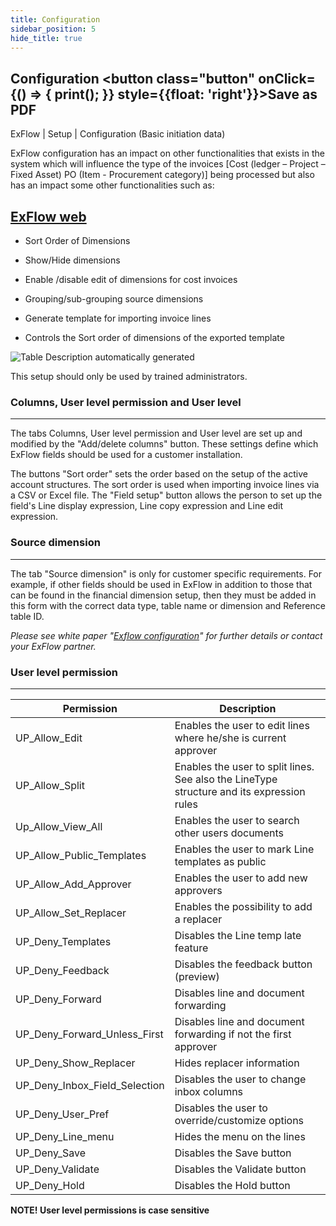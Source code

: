 ```yaml
---
title: Configuration
sidebar_position: 5    
hide_title: true
---
```

## Configuration <button class="button" onClick={() => { print(); }} style={{float: 'right'}}>Save as PDF</button>

ExFlow \| Setup \| Configuration (Basic initiation data)

ExFlow configuration has an impact on other functionalities that exists in the system which will influence the type of the invoices [Cost (ledger – Project – Fixed Asset) PO (Item - Procurement category)] being processed but also has an impact some other functionalities such as: 

<u>ExFlow web</u>
---

- Sort Order of Dimensions  ​

- Show/Hide dimensions 

- Enable /disable edit of dimensions for cost invoices 

- Grouping/sub-grouping source dimensions 

- Generate template for importing invoice lines 

- Controls the Sort order of dimensions of the exported template 


![Table Description automatically generated](@site/static/img/media/image13.png)

This setup should only be used by trained administrators.


### Columns, User level permission and User level
---
The tabs Columns, User level permission and User level are set up and modified by the "Add/delete columns" button. These settings define which ExFlow fields should be used for a customer installation. 

The buttons "Sort order" sets the order based on the setup of the active account structures. The sort order is used when importing invoice lines via a CSV or Excel file. The "Field setup" button allows the person to set up the field's Line display expression, Line copy expression and Line edit expression.

### Source dimension
---
The tab "Source dimension" is only for customer specific requirements. For example, if other fields should be used in ExFlow in addition to those that can be found in the financial dimension setup, then they must be added in this form with the correct data type, table name or dimension and Reference table ID.

*Please see white paper "[Exflow configuration](https://support.signupsoftware.com/knowledgebase/article/KA-01115)" for further details or contact your ExFlow partner.*

### User level permission
---
|Permission | Description |
|--- | ---------|
| UP_Allow_Edit | Enables the user to edit lines where he/she is current approver | 
| UP_Allow_Split | Enables the user to split lines. See also the LineType structure and its expression rules|
| Up_Allow_View_All | Enables the user to search other users documents | 
| UP_Allow_Public_Templates | Enables the user to mark Line templates as public |
| UP_Allow_Add_Approver | Enables the user to add new approvers |
| UP_Allow_Set_Replacer | Enables the possibility to add a replacer |
| UP_Deny_Templates | Disables the Line temp late feature|
| UP_Deny_Feedback | Disables the feedback button (preview) |
| UP_Deny_Forward | Disables line and document forwarding|
| UP_Deny_Forward_Unless_First | Disables line and document forwarding if not the first approver|
| UP_Deny_Show_Replacer | Hides replacer information |
| UP_Deny_Inbox_Field_Selection | Disables the user to change inbox columns | 
| UP_Deny_User_Pref | Disables the user to override/customize options | 
| UP_Deny_Line_menu | Hides the menu on the lines | 
| UP_Deny_Save | Disables the Save button | 
| UP_Deny_Validate | Disables the Validate button |
| UP_Deny_Hold | Disables the Hold button |

  
**NOTE! User level permissions is case sensitive**
 